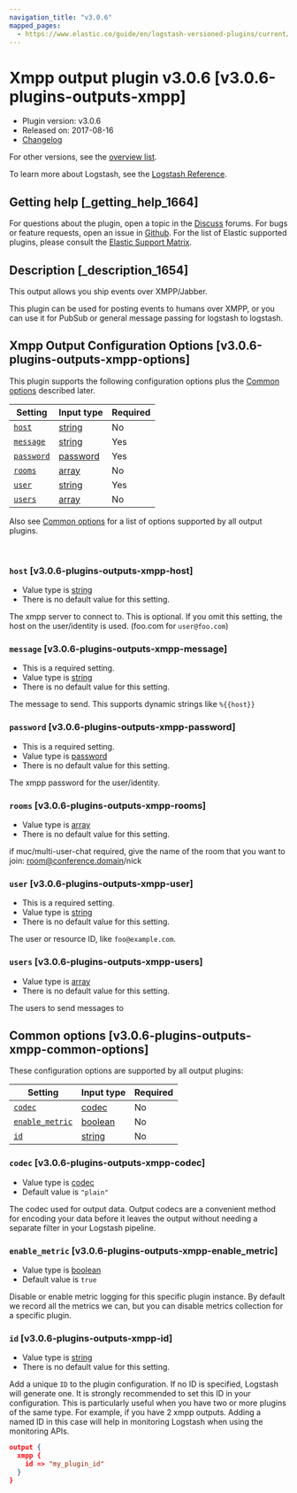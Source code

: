 ```yaml
---
navigation_title: "v3.0.6"
mapped_pages:
  - https://www.elastic.co/guide/en/logstash-versioned-plugins/current/v3.0.6-plugins-outputs-xmpp.html
---
```


# Xmpp output plugin v3.0.6 [v3.0.6-plugins-outputs-xmpp]


* Plugin version: v3.0.6
* Released on: 2017-08-16
* [Changelog](https://github.com/logstash-plugins/logstash-output-xmpp/blob/v3.0.6/CHANGELOG.md)

For other versions, see the [overview list](output-xmpp-index.md).

To learn more about Logstash, see the [Logstash Reference](logstash://reference/index.md).

## Getting help [_getting_help_1664]

For questions about the plugin, open a topic in the [Discuss](http://discuss.elastic.co) forums. For bugs or feature requests, open an issue in [Github](https://github.com/logstash-plugins/logstash-output-xmpp). For the list of Elastic supported plugins, please consult the [Elastic Support Matrix](https://www.elastic.co/support/matrix#matrix_logstash_plugins).


## Description [_description_1654]

This output allows you ship events over XMPP/Jabber.

This plugin can be used for posting events to humans over XMPP, or you can use it for PubSub or general message passing for logstash to logstash.


## Xmpp Output Configuration Options [v3.0.6-plugins-outputs-xmpp-options]

This plugin supports the following configuration options plus the [Common options](v3-0-6-plugins-outputs-xmpp.md#v3.0.6-plugins-outputs-xmpp-common-options) described later.

| Setting | Input type | Required |
| --- | --- | --- |
| [`host`](v3-0-6-plugins-outputs-xmpp.md#v3.0.6-plugins-outputs-xmpp-host) | [string](logstash://reference/configuration-file-structure.md#string) | No |
| [`message`](v3-0-6-plugins-outputs-xmpp.md#v3.0.6-plugins-outputs-xmpp-message) | [string](logstash://reference/configuration-file-structure.md#string) | Yes |
| [`password`](v3-0-6-plugins-outputs-xmpp.md#v3.0.6-plugins-outputs-xmpp-password) | [password](logstash://reference/configuration-file-structure.md#password) | Yes |
| [`rooms`](v3-0-6-plugins-outputs-xmpp.md#v3.0.6-plugins-outputs-xmpp-rooms) | [array](logstash://reference/configuration-file-structure.md#array) | No |
| [`user`](v3-0-6-plugins-outputs-xmpp.md#v3.0.6-plugins-outputs-xmpp-user) | [string](logstash://reference/configuration-file-structure.md#string) | Yes |
| [`users`](v3-0-6-plugins-outputs-xmpp.md#v3.0.6-plugins-outputs-xmpp-users) | [array](logstash://reference/configuration-file-structure.md#array) | No |

Also see [Common options](v3-0-6-plugins-outputs-xmpp.md#v3.0.6-plugins-outputs-xmpp-common-options) for a list of options supported by all output plugins.

 

### `host` [v3.0.6-plugins-outputs-xmpp-host]

* Value type is [string](logstash://reference/configuration-file-structure.md#string)
* There is no default value for this setting.

The xmpp server to connect to. This is optional. If you omit this setting, the host on the user/identity is used. (foo.com for `user@foo.com`)


### `message` [v3.0.6-plugins-outputs-xmpp-message]

* This is a required setting.
* Value type is [string](logstash://reference/configuration-file-structure.md#string)
* There is no default value for this setting.

The message to send. This supports dynamic strings like `%{{host}}`


### `password` [v3.0.6-plugins-outputs-xmpp-password]

* This is a required setting.
* Value type is [password](logstash://reference/configuration-file-structure.md#password)
* There is no default value for this setting.

The xmpp password for the user/identity.


### `rooms` [v3.0.6-plugins-outputs-xmpp-rooms]

* Value type is [array](logstash://reference/configuration-file-structure.md#array)
* There is no default value for this setting.

if muc/multi-user-chat required, give the name of the room that you want to join: room@conference.domain/nick


### `user` [v3.0.6-plugins-outputs-xmpp-user]

* This is a required setting.
* Value type is [string](logstash://reference/configuration-file-structure.md#string)
* There is no default value for this setting.

The user or resource ID, like `foo@example.com`.


### `users` [v3.0.6-plugins-outputs-xmpp-users]

* Value type is [array](logstash://reference/configuration-file-structure.md#array)
* There is no default value for this setting.

The users to send messages to



## Common options [v3.0.6-plugins-outputs-xmpp-common-options]

These configuration options are supported by all output plugins:

| Setting | Input type | Required |
| --- | --- | --- |
| [`codec`](v3-0-6-plugins-outputs-xmpp.md#v3.0.6-plugins-outputs-xmpp-codec) | [codec](logstash://reference/configuration-file-structure.md#codec) | No |
| [`enable_metric`](v3-0-6-plugins-outputs-xmpp.md#v3.0.6-plugins-outputs-xmpp-enable_metric) | [boolean](logstash://reference/configuration-file-structure.md#boolean) | No |
| [`id`](v3-0-6-plugins-outputs-xmpp.md#v3.0.6-plugins-outputs-xmpp-id) | [string](logstash://reference/configuration-file-structure.md#string) | No |

### `codec` [v3.0.6-plugins-outputs-xmpp-codec]

* Value type is [codec](logstash://reference/configuration-file-structure.md#codec)
* Default value is `"plain"`

The codec used for output data. Output codecs are a convenient method for encoding your data before it leaves the output without needing a separate filter in your Logstash pipeline.


### `enable_metric` [v3.0.6-plugins-outputs-xmpp-enable_metric]

* Value type is [boolean](logstash://reference/configuration-file-structure.md#boolean)
* Default value is `true`

Disable or enable metric logging for this specific plugin instance. By default we record all the metrics we can, but you can disable metrics collection for a specific plugin.


### `id` [v3.0.6-plugins-outputs-xmpp-id]

* Value type is [string](logstash://reference/configuration-file-structure.md#string)
* There is no default value for this setting.

Add a unique `ID` to the plugin configuration. If no ID is specified, Logstash will generate one. It is strongly recommended to set this ID in your configuration. This is particularly useful when you have two or more plugins of the same type. For example, if you have 2 xmpp outputs. Adding a named ID in this case will help in monitoring Logstash when using the monitoring APIs.

```json
output {
  xmpp {
    id => "my_plugin_id"
  }
}
```



